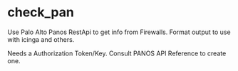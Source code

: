 # check_pan

Use Palo Alto Panos RestApi to get info from Firewalls. 
Format output to use with icinga and others.

Needs a Authorization Token/Key.  Consult PANOS API Reference to create one.


